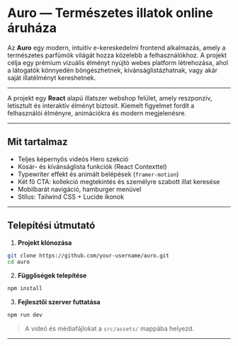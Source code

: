 #  Auro — Természetes illatok online áruháza

Az **Auro** egy modern, intuitív e-kereskedelmi frontend alkalmazás, amely a természetes parfümök világát hozza közelebb a felhasználókhoz. A projekt célja egy prémium vizuális élményt nyújtó webes platform létrehozása, ahol a látogatók könnyedén böngészhetnek, kívánságlistázhatnak, vagy akár saját illatélményt kereshetnek.

---

A projekt egy **React** alapú illatszer webshop felület, amely reszponzív, letisztult és interaktív élményt biztosít. Kiemelt figyelmet fordít a felhasználói élményre, animációkra és modern megjelenésre.

---

##  Mit tartalmaz

*  Teljes képernyős videós Hero szekció
*  Kosár- és kívánságlista funkciók (React Contexttel)
* Typewriter effekt és animált belépések (`framer-motion`)
*  Két fő CTA: kollekció megtekintés és személyre szabott illat keresése
*  Mobilbarát navigáció, hamburger menüvel
*  Stílus: Tailwind CSS + Lucide ikonok

---

##  Telepítési útmutató

1. **Projekt klónozása**

```bash
git clone https://github.com/your-username/auro.git
cd auro
```

2. **Függőségek telepítése**

```bash
npm install
```

3. **Fejlesztői szerver futtatása**

```bash
npm run dev
```

>  A videó és médiafájlokat a `src/assets/` mappába helyezd.

---

